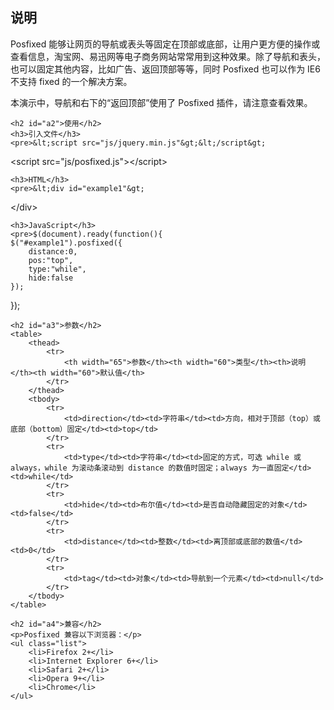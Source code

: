<div class="wrap">
	<h2 id="a1">说明</h2>
	<p>Posfixed 能够让网页的导航或表头等固定在顶部或底部，让用户更方便的操作或查看信息，淘宝网、易迅网等电子商务网站常常用到这种效果。除了导航和表头，也可以固定其他内容，比如广告、返回顶部等等，同时 Posfixed 也可以作为 IE6 不支持 fixed 的一个解决方案。</p>
	<p class="highlight">本演示中，导航和右下的“返回顶部”使用了 Posfixed 插件，请注意查看效果。</p>
	
	<h2 id="a2">使用</h2>
	<h3>引入文件</h3>
	<pre>&lt;script src="js/jquery.min.js"&gt;&lt;/script&gt;
&lt;script src="js/posfixed.js"&gt;&lt;/script&gt;</pre>
	
	<h3>HTML</h3>
	<pre>&lt;div id="example1"&gt;
&lt;/div&gt;</pre>
	
	<h3>JavaScript</h3>
	<pre>$(document).ready(function(){
	$("#example1").posfixed({
		distance:0,
		pos:"top",
		type:"while",
		hide:false
	});             
});</pre>
	
	<h2 id="a3">参数</h2>
	<table>
		<thead>
			<tr>
				<th width="65">参数</th><th width="60">类型</th><th>说明</th><th width="60">默认值</th>
			</tr>
		</thead>
		<tbody>
			<tr>
				<td>direction</td><td>字符串</td><td>方向，相对于顶部（top）或底部（bottom）固定</td><td>top</td>
			</tr>
			<tr>
				<td>type</td><td>字符串</td><td>固定的方式，可选 while 或 always，while 为滚动条滚动到 distance 的数值时固定；always 为一直固定</td><td>while</td>
			</tr>
			<tr>
				<td>hide</td><td>布尔值</td><td>是否自动隐藏固定的对象</td><td>false</td>
			</tr>
			<tr>
				<td>distance</td><td>整数</td><td>离顶部或底部的数值</td><td>0</td>
			</tr>
			<tr>
				<td>tag</td><td>对象</td><td>导航到一个元素</td><td>null</td>
			</tr>
		</tbody>
	</table>

	<h2 id="a4">兼容</h2>
	<p>Posfixed 兼容以下浏览器：</p>
    <ul class="list">
    	<li>Firefox 2+</li>
    	<li>Internet Explorer 6+</li>
    	<li>Safari 2+</li>
    	<li>Opera 9+</li>
    	<li>Chrome</li>
    </ul>
</div>
